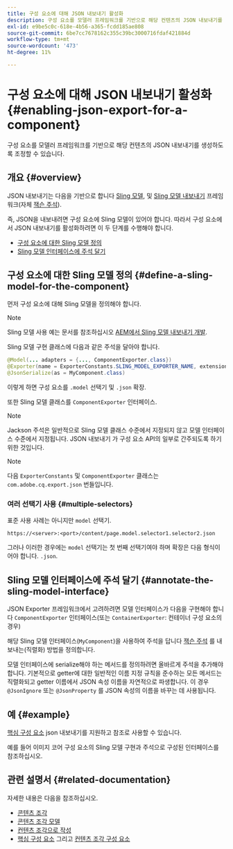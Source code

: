 ```yaml
---
title: 구성 요소에 대해 JSON 내보내기 활성화
description: 구성 요소를 모델러 프레임워크를 기반으로 해당 컨텐츠의 JSON 내보내기를 생성하도록 조정할 수 있습니다.
exl-id: e9be5c0c-618e-4b56-a365-fcdd185ae808
source-git-commit: 6be7cc7678162c355c39bc3000716fdaf421884d
workflow-type: tm+mt
source-wordcount: '473'
ht-degree: 11%

---
```


# 구성 요소에 대해 JSON 내보내기 활성화 {#enabling-json-export-for-a-component}

구성 요소를 모델러 프레임워크를 기반으로 해당 컨텐츠의 JSON 내보내기를 생성하도록 조정할 수 있습니다.

## 개요 {#overview}

JSON 내보내기는 다음을 기반으로 합니다 [Sling 모델](https://sling.apache.org/documentation/bundles/models.html), 및 [Sling 모델 내보내기](https://sling.apache.org/documentation/bundles/models.html#exporter-framework-since-130) 프레임워크(자체 [잭슨 주석](https://github.com/FasterXML/jackson-annotations/wiki/Jackson-Annotations)).

즉, JSON을 내보내려면 구성 요소에 Sling 모델이 있어야 합니다. 따라서 구성 요소에서 JSON 내보내기를 활성화하려면 이 두 단계를 수행해야 합니다.

* [구성 요소에 대한 Sling 모델 정의](#define-a-sling-model-for-the-component)
* [Sling 모델 인터페이스에 주석 달기](#annotate-the-sling-model-interface)

## 구성 요소에 대한 Sling 모델 정의 {#define-a-sling-model-for-the-component}

먼저 구성 요소에 대해 Sling 모델을 정의해야 합니다.

>[!NOTE]
>
>Sling 모델 사용 예는 문서를 참조하십시오 [AEM에서 Sling 모델 내보내기 개발](https://experienceleague.adobe.com/docs/experience-manager-learn/foundation/development/develop-sling-model-exporter.html).

Sling 모델 구현 클래스에 다음과 같은 주석을 달아야 합니다.

```java
@Model(... adapters = {..., ComponentExporter.class})
@Exporter(name = ExporterConstants.SLING_MODEL_EXPORTER_NAME, extensions = ExporterConstants.SLING_MODEL_EXTENSION)
@JsonSerialize(as = MyComponent.class)
```

이렇게 하면 구성 요소를 `.model` 선택기 및 `.json` 확장.

또한 Sling 모델 클래스를 `ComponentExporter` 인터페이스.

>[!NOTE]
>
>Jackson 주석은 일반적으로 Sling 모델 클래스 수준에서 지정되지 않고 모델 인터페이스 수준에서 지정됩니다. JSON 내보내기 가 구성 요소 API의 일부로 간주되도록 하기 위한 것입니다.

>[!NOTE]
>
>다음 `ExporterConstants` 및 `ComponentExporter` 클래스는 `com.adobe.cq.export.json` 번들입니다.

### 여러 선택기 사용 {#multiple-selectors}

표준 사용 사례는 아니지만 `model` 선택기.

```
https://<server>:<port>/content/page.model.selector1.selector2.json
```

그러나 이러한 경우에는 `model` 선택기는 첫 번째 선택기여야 하며 확장은 다음 형식이어야 합니다. `.json`.

## Sling 모델 인터페이스에 주석 달기 {#annotate-the-sling-model-interface}

JSON Exporter 프레임워크에서 고려하려면 모델 인터페이스가 다음을 구현해야 합니다 `ComponentExporter` 인터페이스(또는 `ContainerExporter`: 컨테이너 구성 요소의 경우)

해당 Sling 모델 인터페이스(`MyComponent`)을 사용하여 주석을 답니다 [잭슨 주석](https://github.com/FasterXML/jackson-annotations/wiki/Jackson-Annotations) 를 내보내는(직렬화) 방법을 정의합니다.

모델 인터페이스에 serialize해야 하는 메서드를 정의하려면 올바르게 주석을 추가해야 합니다. 기본적으로 getter에 대한 일반적인 이름 지정 규칙을 준수하는 모든 메서드는 직렬화되고 getter 이름에서 JSON 속성 이름을 자연적으로 파생합니다. 이 경우 `@JsonIgnore` 또는 `@JsonProperty` 를 JSON 속성의 이름을 바꾸는 데 사용됩니다.

## 예 {#example}

[핵심 구성 요소](https://experienceleague.adobe.com/docs/experience-manager-core-components/using/introduction.html?lang=ko) json 내보내기를 지원하고 참조로 사용할 수 있습니다.

예를 들어 이미지 코어 구성 요소의 Sling 모델 구현과 주석으로 구성된 인터페이스를 참조하십시오.

## 관련 설명서 {#related-documentation}

자세한 내용은 다음을 참조하십시오.

* [콘텐츠 조각](/help/sites-cloud/administering/content-fragments/content-fragments.md)
* [콘텐츠 조각 모델](/help/sites-cloud/administering/content-fragments/content-fragments-models.md)
* [컨텐츠 조각으로 작성](/help/sites-cloud/authoring/fundamentals/content-fragments.md)
* [핵심 구성 요소](https://experienceleague.adobe.com/docs/experience-manager-core-components/using/introduction.html) 그리고 [컨텐츠 조각 구성 요소](https://experienceleague.adobe.com/docs/experience-manager-core-components/using/components/content-fragment-component.html?lang=ko-KR)
